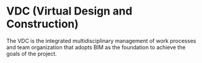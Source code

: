 # VDC (Virtual Design and Construction)

The VDC is the integrated multidisciplinary management of work processes and team organization that adopts BIM as the foundation to achieve the goals of the project.

